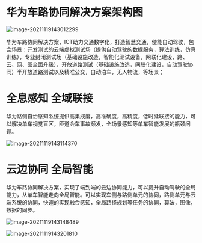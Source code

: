 # 华为车路协同解决方案架构图

![image-20211119143012299](https://gitee.com/er-huomeng/l-img/raw/master/image-20211119143012299.png)

华为车路协同解决方案，ICT助力交通数字化，打造智慧交通，使能自动驾驶，包含场景：开发测试的云端虚拟测试场（提供自动驾驶的数据服务，算法训练，仿真训练），专业封闭测试场（基础设施改造，智能化测试设备，网联化建设，路、云、网、图全面升级），开放道路测试（基础设施改造，网联化建设，自动驾驶协同）半开放道路测试以及精准公交，自动泊车，无人物流，等场景；

# 全息感知 全域联接

华为路侧自治感知系统提供高集成度，高准确度，高精度，低时延联接的能力，可以解决单车视觉盲区，匝道会车事故频发，全场景感知等单车智能发展的瓶颈问题。

![image-20211119143114370](https://gitee.com/er-huomeng/l-img/raw/master/image-20211119143114370.png)

# 云边协同 全局智能

华为车路协同解决方案，实现了端到端的云边协同能力，可以提升自动驾驶的全局能力，从单车智能走向全局智能。可以实现车侧与路侧单元的协同，路侧单元与云端系统的协同，快速的实现融合感知，全局路径规划等任务的协同，算法，图像，数据的同步。

![image-20211119143148489](https://gitee.com/er-huomeng/l-img/raw/master/image-20211119143148489.png)

![image-20211119143201810](https://gitee.com/er-huomeng/l-img/raw/master/image-20211119143201810.png)
